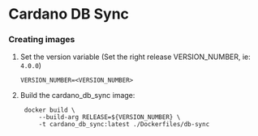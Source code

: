 # Cardano DB Sync

### Creating images

1. Set the version variable (Set the right release VERSION_NUMBER, ie: `4.0.0`)
   
       VERSION_NUMBER=<VERSION_NUMBER>

2. Build the cardano_db_sync image:

        docker build \
            --build-arg RELEASE=${VERSION_NUMBER} \
            -t cardano_db_sync:latest ./Dockerfiles/db-sync